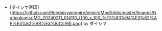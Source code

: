 * [ダイシヤ帝国] (https://github.com/Reedaisyaempire/empireMod/blob/master/Images/NationIcons/IMG_20240211_014113_(100_x_100_%E3%83%94%E3%82%AF%E3%82%BB%E3%83%AB).png) by ダイシヤ
